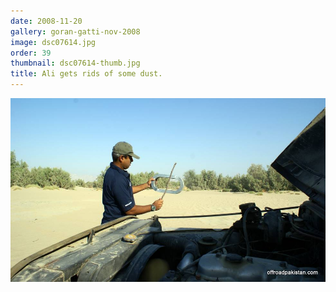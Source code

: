 ```yaml
---
date: 2008-11-20
gallery: goran-gatti-nov-2008
image: dsc07614.jpg
order: 39
thumbnail: dsc07614-thumb.jpg
title: Ali gets rids of some dust.
---
```


![Ali gets rids of some dust.](./dsc07614.jpg)